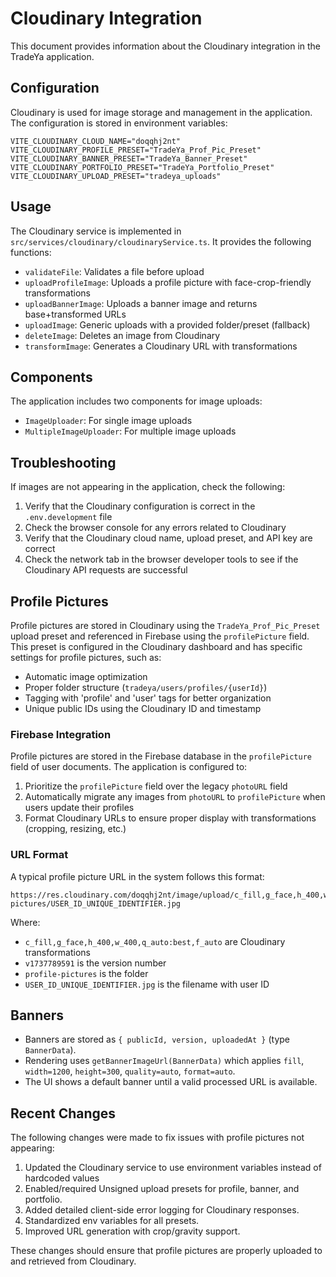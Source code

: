# Cloudinary Integration

This document provides information about the Cloudinary integration in the TradeYa application.

## Configuration

Cloudinary is used for image storage and management in the application. The configuration is stored in environment variables:

```env
VITE_CLOUDINARY_CLOUD_NAME="doqqhj2nt"
VITE_CLOUDINARY_PROFILE_PRESET="TradeYa_Prof_Pic_Preset"
VITE_CLOUDINARY_BANNER_PRESET="TradeYa_Banner_Preset"
VITE_CLOUDINARY_PORTFOLIO_PRESET="TradeYa_Portfolio_Preset"
VITE_CLOUDINARY_UPLOAD_PRESET="tradeya_uploads"
```

## Usage

The Cloudinary service is implemented in `src/services/cloudinary/cloudinaryService.ts`. It provides the following functions:

- `validateFile`: Validates a file before upload
- `uploadProfileImage`: Uploads a profile picture with face-crop-friendly transformations
- `uploadBannerImage`: Uploads a banner image and returns base+transformed URLs
- `uploadImage`: Generic uploads with a provided folder/preset (fallback)
- `deleteImage`: Deletes an image from Cloudinary
- `transformImage`: Generates a Cloudinary URL with transformations

## Components

The application includes two components for image uploads:

- `ImageUploader`: For single image uploads
- `MultipleImageUploader`: For multiple image uploads

## Troubleshooting

If images are not appearing in the application, check the following:

1. Verify that the Cloudinary configuration is correct in the `.env.development` file
2. Check the browser console for any errors related to Cloudinary
3. Verify that the Cloudinary cloud name, upload preset, and API key are correct
4. Check the network tab in the browser developer tools to see if the Cloudinary API requests are successful

## Profile Pictures

Profile pictures are stored in Cloudinary using the `TradeYa_Prof_Pic_Preset` upload preset and referenced in Firebase using the `profilePicture` field. This preset is configured in the Cloudinary dashboard and has specific settings for profile pictures, such as:

- Automatic image optimization
- Proper folder structure (`tradeya/users/profiles/{userId}`)
- Tagging with 'profile' and 'user' tags for better organization
- Unique public IDs using the Cloudinary ID and timestamp

### Firebase Integration

Profile pictures are stored in the Firebase database in the `profilePicture` field of user documents. The application is configured to:

1. Prioritize the `profilePicture` field over the legacy `photoURL` field
2. Automatically migrate any images from `photoURL` to `profilePicture` when users update their profiles
3. Format Cloudinary URLs to ensure proper display with transformations (cropping, resizing, etc.)

### URL Format

A typical profile picture URL in the system follows this format:

```plaintext
https://res.cloudinary.com/doqqhj2nt/image/upload/c_fill,g_face,h_400,w_400,q_auto:best,f_auto/v1737789591/profile-pictures/USER_ID_UNIQUE_IDENTIFIER.jpg
```

Where:

- `c_fill,g_face,h_400,w_400,q_auto:best,f_auto` are Cloudinary transformations
- `v1737789591` is the version number
- `profile-pictures` is the folder
- `USER_ID_UNIQUE_IDENTIFIER.jpg` is the filename with user ID

## Banners

- Banners are stored as `{ publicId, version, uploadedAt }` (type `BannerData`).
- Rendering uses `getBannerImageUrl(BannerData)` which applies `fill`, `width=1200`, `height=300`, `quality=auto`, `format=auto`.
- The UI shows a default banner until a valid processed URL is available.

## Recent Changes

The following changes were made to fix issues with profile pictures not appearing:

1. Updated the Cloudinary service to use environment variables instead of hardcoded values
2. Enabled/required Unsigned upload presets for profile, banner, and portfolio.
3. Added detailed client-side error logging for Cloudinary responses.
4. Standardized env variables for all presets.
5. Improved URL generation with crop/gravity support.

These changes should ensure that profile pictures are properly uploaded to and retrieved from Cloudinary.
